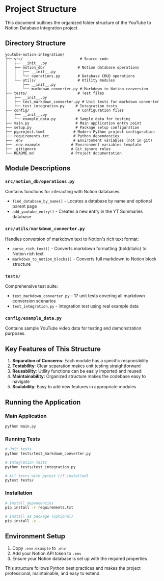 # Project Structure

This document outlines the organized folder structure of the YouTube to Notion Database Integration project.

## Directory Structure

```
youtube-notion-integration/
├── src/                          # Source code
│   ├── __init__.py
│   ├── notion_db/               # Notion database operations
│   │   ├── __init__.py
│   │   └── operations.py        # Database CRUD operations
│   └── utils/                   # Utility modules
│       ├── __init__.py
│       └── markdown_converter.py # Markdown to Notion conversion
├── tests/                       # Test files
│   ├── __init__.py
│   ├── test_markdown_converter.py # Unit tests for markdown converter
│   └── test_integration.py     # Integration tests
├── config/                      # Configuration files
│   ├── __init__.py
│   └── example_data.py         # Sample data for testing
├── main.py                     # Main application entry point
├── setup.py                    # Package setup configuration
├── pyproject.toml             # Modern Python project configuration
├── requirements.txt           # Python dependencies
├── .env                       # Environment variables (not in git)
├── .env.example              # Environment variables template
├── .gitignore                # Git ignore rules
└── README.md                 # Project documentation
```

## Module Descriptions

### `src/notion_db/operations.py`
Contains functions for interacting with Notion databases:
- `find_database_by_name()` - Locates a database by name and optional parent page
- `add_youtube_entry()` - Creates a new entry in the YT Summaries database

### `src/utils/markdown_converter.py`
Handles conversion of markdown text to Notion's rich text format:
- `parse_rich_text()` - Converts markdown formatting (bold/italic) to Notion rich text
- `markdown_to_notion_blocks()` - Converts full markdown to Notion block structure

### `tests/`
Comprehensive test suite:
- `test_markdown_converter.py` - 17 unit tests covering all markdown conversion scenarios
- `test_integration.py` - Integration test using real example data

### `config/example_data.py`
Contains sample YouTube video data for testing and demonstration purposes.

## Key Features of This Structure

1. **Separation of Concerns**: Each module has a specific responsibility
2. **Testability**: Clear separation makes unit testing straightforward
3. **Reusability**: Utility functions can be easily imported and reused
4. **Maintainability**: Organized structure makes the codebase easy to navigate
5. **Scalability**: Easy to add new features in appropriate modules

## Running the Application

### Main Application
```bash
python main.py
```

### Running Tests
```bash
# Unit tests
python tests/test_markdown_converter.py

# Integration tests
python tests/test_integration.py

# All tests with pytest (if installed)
pytest tests/
```

### Installation
```bash
# Install dependencies
pip install -r requirements.txt

# Install as package (optional)
pip install -e .
```

## Environment Setup

1. Copy `.env.example` to `.env`
2. Add your Notion API token to `.env`
3. Ensure your Notion database is set up with the required properties

This structure follows Python best practices and makes the project professional, maintainable, and easy to extend.
